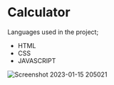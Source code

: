 <h1> Calculator </h1>
Languages used in the project; <br>
<ul>
  <li> HTML </li>
  <li> CSS </li>
  <li> JAVASCRIPT </li>
</ul>


![Screenshot 2023-01-15 205021](https://user-images.githubusercontent.com/95571155/212558044-595c3a03-42ce-42dc-a214-71e63b06688d.png)
